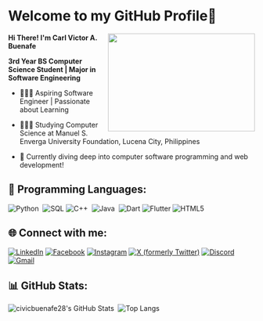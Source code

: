 # Welcome to my GitHub Profile👋 

<img align="right" src="https://media1.tenor.com/m/GD9UKMwnxYIAAAAC/ngoding-mulu.gif" width="300" height="200"/>

**Hi There! I'm Carl Victor A. Buenafe**

**3rd Year BS Computer Science Student | Major in Software Engineering**  


- 👩🏻‍💻 Aspiring Software Engineer | Passionate about Learning

- 👩🏻‍🎓 Studying Computer Science at Manuel S. Enverga University Foundation, Lucena City, Philippines

- 💭 Currently diving deep into computer software programming and web development! 

## 🚀 Programming Languages:

![Python](https://img.shields.io/badge/python-3670A0?style=for-the-badge&logo=python&logoColor=ffdd54) 
![SQL](https://img.shields.io/badge/SQL-4479A1?style=for-the-badge&logo=mysql&logoColor=white) 
![C++](https://img.shields.io/badge/c++-%2300599C.svg?style=for-the-badge&logo=c%2B%2B&logoColor=white) 
![Java](https://img.shields.io/badge/java-%23ED8B00.svg?style=for-the-badge&logo=java&logoColor=white) 
![Dart](https://img.shields.io/badge/dart-%230175C2.svg?style=for-the-badge&logo=dart&logoColor=white)
![Flutter](https://img.shields.io/badge/Flutter-%2302569B.svg?style=for-the-badge&logo=Flutter&logoColor=white)
![HTML5](https://img.shields.io/badge/html5-%23E34F26.svg?style=for-the-badge&logo=html5&logoColor=white)


## 🌐 Connect with me:

[![LinkedIn](https://img.shields.io/badge/linkedin-%230077B5.svg?style=for-the-badge&logo=linkedin&logoColor=white)](https://www.linkedin.com/in/carl-victor-buenafe-3b9b0a2b8/)
[![Facebook](https://img.shields.io/badge/facebook-%231877F2.svg?style=for-the-badge&logo=facebook&logoColor=white)](https://www.facebook.com/carlvictor328/) 
[![Instagram](https://img.shields.io/badge/instagram-%23E4405F.svg?style=for-the-badge&logo=instagram&logoColor=white)](https://www.instagram.com/civicbuenafe28/) 
[![X (formerly Twitter)](https://img.shields.io/badge/x-%23000000.svg?style=for-the-badge&logo=x&logoColor=white)](https://x.com/civicbuenafe28)
[![Discord](https://img.shields.io/badge/Discord-%235865F2.svg?style=for-the-badge&logo=discord&logoColor=white)](https://discordapp.com/users/719543284019494976)
[![Gmail](https://img.shields.io/badge/Gmail-D14836?style=for-the-badge&logo=gmail&logoColor=white)](mailto:carlvictor328@gmail.com)

## 📊 GitHub Stats:

![civicbuenafe28's GitHub Stats](https://github-readme-stats.vercel.app/api?username=civicbuenafe28&show_icons=true&theme=radical&height=200)  
![Top Langs](https://github-readme-stats.vercel.app/api/top-langs/?username=civicbuenafe28&theme=tokyonight)

